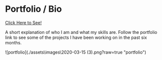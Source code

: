 # Portfolio / Bio

[Click Here to See!](https://stvnwslybwmnjr.github.io/BioPage/)

A short explanation of who I am and what my skills are. Follow the portfolio link to see some of the projects I have been working on in the past six months.

![portfolio](./assets\images\2020-03-15 (3).png?raw=true "portfolio")
